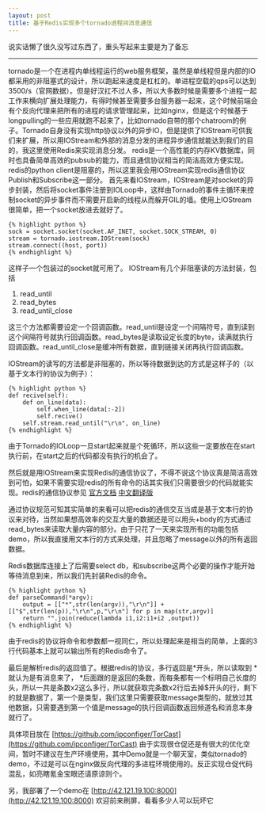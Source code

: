 ```yaml
---
layout: post
title: 基于Redis实现多个tornado进程间消息通信
---
```


说实话懒了很久没写过东西了，重头写起来主要是为了备忘
***
tornado是一个在进程内单线程运行的web服务框架，虽然是单线程但是内部的IO都采用的非阻塞式的设计，所以跑起来速度是杠杠的。单进程空载的qps可以达到3500/s（官网数据）。但是好汉扛不过人多，所以大多数时候是需要多个进程一起工作来横向扩展处理能力，有得时候甚至需要多台服务器一起来，这个时候前端会有个反向代理来把所有的进程的请求管理起来，比如nginx，但是这个时候基于longpulling的一些应用就跑不起来了，比如tornado自带的那个chatroom的例子。Tornado自身没有实现http协议以外的异步IO，但是提供了IOStream可供我们来扩展，所以用IOStream和外部的消息分发的进程异步通信就能达到我们的目的，我这里使用Redis来实现消息分发。
redis是一个高性能的内存KV数据库，同时也具备简单高效的pubsub的能力，而且通信协议相当的简洁高效方便实现。redis的python client是阻塞的，所以这里我会用IOStream实现redis通信协议Publish和Subscribe这一部分。
首先来看IOStream，IOStream是对socket的异步封装，然后将socket事件注册到IOLoop中，这样由Tornado的事件主循环来控制socket的异步事件而不需要开启新的线程从而躲开GIL的墙。使用上IOStream很简单，把一个socket放进去就好了。

    {% highlight python %}
    sock = socket.socket(socket.AF_INET, socket.SOCK_STREAM, 0)
    stream = tornado.iostream.IOStream(sock)
    stream.connect((host, port))
    {% endhighlight %}

这样子一个包装过的socket就可用了。
IOStream有几个非阻塞读的方法封装，包括

1. read_until
2. read_bytes
3. read_until_close

这三个方法都需要设定一个回调函数。read_until是设定一个间隔符号，直到读到这个间隔符号就执行回调函数。read_bytes是读取设定长度的byte，读满就执行回调函数。read_until_close是缓冲所有数据，直到链接关闭再执行回调函数。

IOStream的读写的方法都是非阻塞的，所以等待数据到达的方式是这样子的（以基于文本行的协议为例子）：

    {% highlight python %}
    def recive(self):
        def on_line(data):
            self.when_line(data[:-2])
            self.recive()
        self.stream.read_until("\r\n", on_line)
    {% endhighlight %}

由于Tornado的IOLoop一旦start起来就是个死循环，所以这些一定要放在在start执行前，在start之后的代码都没有执行的机会了。

然后就是用IOStream来实现Redis的通信协议了，不得不说这个协议真是简洁高效到可怕，如果不需要实现redis的所有命令的话其实我们只需要很少的代码就能实现。redis的通信协议参见 [官方文档](http://redis.io/topics/protocol) [中文翻译版](http://redis.cn/topics/protocol.html)

通过协议规范可知其实简单的来看可以把redis的通信交互当成是基于文本行的协议来对待，当然如果想高效率的交互大量的数据还是可以用头+body的方式通过read_bytes来读取大量内容的部分。由于只花了一天来实现所有的功能包括demo，所以我直接用文本行的方式来处理，并且忽略了message以外的所有返回数据。

Redis数据库连接上了后需要select db，和subscribe这两个必要的操作才能开始等待消息到来，所以我们先封装Redis的命令。

    {% highlight python %}
    def parseCommand(*argv):
        output = [["*",str(len(argv)),"\r\n"]] + [["$",str(len(p)),"\r\n",p,"\r\n"] for p in map(str,argv)]
        return "".join(reduce(lambda i1,i2:i1+i2 ,output))
    {% endhighlight %}   
            
由于redis的协议将命令和参数都一视同仁，所以处理起来是相当的简单，上面的3行代码基本上就可以输出所有的Redis命令了。

最后是解析redis的返回值了。根据redis的协议，多行返回是*开头，所以读取到 *就认为是有消息来了， *后面跟的是返回的条数，而每条都有一个标明自己长度的头，所以一共是条数x2这么多行，所以就获取完条数x2行后去掉$开头的行，剩下的就是数据了，第一个是类型，我们这里只需要获取message类型的，就放过其他数据，只需要遇到第一个值是message的执行回调函数返回频道名和消息本身就行了。

具体项目放在 [https://github.com/ipconfiger/TorCast](https://github.com/ipconfiger/TorCast) 由于实现很仓促还是有很大的优化空间，暂时不建议在生产环境使用，其中Demo就是一个聊天室，类似tornado的demo，不过是可以在nginx做反向代理的多进程环境使用的。反正实现仓促代码混乱，如亮瞎氪金宝眼还请原谅则个。

另，我部署了一个demo在 [http://42.121.19.100:8000](http://42.121.19.100:8000) 欢迎前来刷屏，看看多少人可以玩坏它